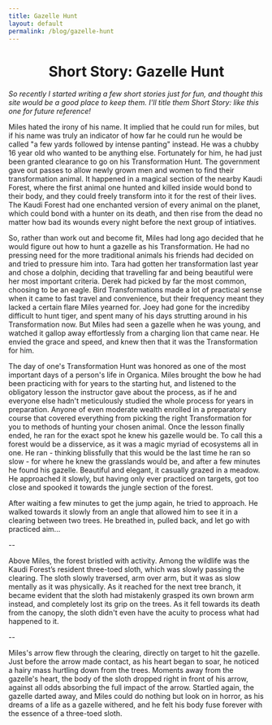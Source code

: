 ```yaml
---
title: Gazelle Hunt
layout: default
permalink: /blog/gazelle-hunt
---
```

<head>
		<meta charset="utf-8">
		<meta name="viewport" content="width=device-width, initial-scale = 1.0, maximum-scale=1.0, user-scalable=no" />
		<meta property="og:site_name" content="Gazelle Hunt" />
		<title>Gazelle Hunt - Steven Sawtelle</title>
		<link rel="stylesheet" type="text/css" href="../../../css/style.css">
		<link rel="stylesheet" type="text/css" href="../../../css/animate.css">
</head>

<center><b><h1>Short Story: Gazelle Hunt</h1></b></center>

<i>So recently I started writing a few short stories just for fun, and thought this site would be a good place to keep them. I'll title them Short Story: like this one for future reference!</i>

Miles hated the irony of his name. It implied that he could run for miles, but if his name was truly an indicator of how far he could run he would be called "a few yards followed by intense panting" instead. He was a chubby 16 year old who wanted to be anything else. Fortunately for him, he had just been granted clearance to go on his Transformation Hunt. The government gave out passes to allow newly grown men and women to find their transformation animal. It happened in a magical section of the nearby Kaudi Forest, where the first animal one hunted and killed inside would bond to their body, and they could freely transform into it for the rest of their lives. The Kaudi Forest had one enchanted version of every animal on the planet, which could bond with a hunter on its death, and then rise from the dead no matter how bad its wounds every night before the next group of intiatives. 

So, rather than work out and become fit, Miles had long ago decided that he would figure out how to hunt a gazelle as his Transformation. He had no pressing need for the more traditional animals his friends had decided on and tried to pressure him into. Tara had gotten her transformation last year and chose a dolphin, deciding that travelling far and being beautiful were her most important criteria. Derek had picked by far the most common, choosing to be an eagle. Bird Transformations made a lot of practical sense when it came to fast travel and convenience, but their frequency meant they lacked a certain flare Miles yearned for. Joey had gone for the incrediby difficult to hunt tiger, and spent many of his days strutting around in his Transformation now. But Miles had seen a gazelle when he was young, and watched it gallop away effortlessly from a charging lion that came near. He envied the grace and speed, and knew then that it was the Transformation for him.

The day of one's Transformation Hunt was honored as one of the most important days of a person's life in Organica. Miles brought the bow he had been practicing with for years to the starting hut, and listened to the obligatory lesson the instructor gave about the process, as if he and everyone else hadn't meticulously studied the whole process for years in preparation. Anyone of even moderate wealth enrolled in a preparatory course that covered everything from picking the right Transformation for you to methods of hunting your chosen animal. Once the lesson finally ended, he ran for the exact spot he knew his gazelle would be. To call this a forest would be a disservice, as it was a magic myriad of ecosystems all in one. He ran - thinking blissfully that this would be the last time he ran so slow - for where he knew the grasslands would be, and after a few minutes he found his gazelle. Beautiful and elegant, it casually grazed in a meadow. He approached it slowly, but having only ever practiced on targets, got too close and spooked it towards the jungle section of the forest. 

After waiting a few minutes to get the jump again, he tried to approach. He walked towards it slowly from an angle that allowed him to see it in a clearing between two trees. He breathed in, pulled back, and let go with practiced aim...

--

Above Miles, the forest bristled with activity. Among the wildlife was the Kaudi Forest’s resident three-toed sloth, which was slowly passing the clearing. The sloth slowly traversed, arm over arm, but it was as slow mentally as it was physically. As it reached for the next tree branch, it became evident that the sloth had mistakenly grasped its own brown arm instead, and completely lost its grip on the trees. As it fell towards its death from the canopy, the sloth didn't even have the acuity to process what had happened to it.

--

Miles's arrow flew through the clearing, directly on target to hit the gazelle. Just before the arrow made contact, as his heart began to soar, he noticed a hairy mass hurtling down from the trees. Moments away from the gazelle's heart, the body of the sloth dropped right in front of his arrow, against all odds absorbing the full impact of the arrow. Startled again, the gazelle darted away, and Miles could do nothing but look on in horror, as his dreams of a life as a gazelle withered, and he felt his body fuse forever with the essence of a three-toed sloth.
